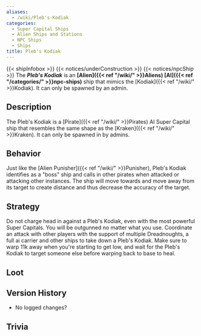 ```yaml
---
aliases:
  - /wiki/Pleb's-Kodiak
categories:
  - Super Capital Ships
  - Alien Ships and Stations
  - NPC Ships
  - Ships
title: Pleb's Kodiak
---
```


{{< shipInfobox >}} {{< notices/underConstruction >}} {{< notices/npcShip >}} The **_Pleb's Kodiak_** is an **[Alien]({{< ref "/wiki/" >}}Aliens) [AI]({{< ref "/categories/" >}}npc-ships)** ship that mimics the [Kodiak]({{< ref "/wiki/" >}}Kodiak). It can only be spawned by an admin.

## Description

The Pleb's Kodiak is a [Pirate]({{< ref "/wiki/" >}}Pirates) AI Super Capital ship that resembles the same shape as the [Kraken]({{< ref "/wiki/" >}}Kraken). It can only be spawned in by admins.

## Behavior

Just like the [Alien Punisher]({{< ref "/wiki/" >}}Punisher), Pleb's Kodiak identifies as a "boss" ship and calls in other pirates when attacked or attacking other instances. The ship will move towards and move away from its target to create distance and thus decrease the accuracy of the target.

## Strategy

Do not charge head in against a Pleb's Kodiak, even with the most powerful Super Capitals. You will be outgunned no matter what you use. Coordinate an attack with other players with the support of multiple Dreadnoughts, a full ai carrier and other ships to take down a Pleb's Kodiak. Make sure to warp 11k away when you're starting to get low, and wait for the Pleb's Kodiak to target someone else before warping back to base to heal.

## Loot

## Version History

- No logged changes?

## Trivia
